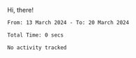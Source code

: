 Hi, there! 

<!--START_SECTION:waka-->

```txt
From: 13 March 2024 - To: 20 March 2024

Total Time: 0 secs

No activity tracked
```

<!--END_SECTION:waka-->
